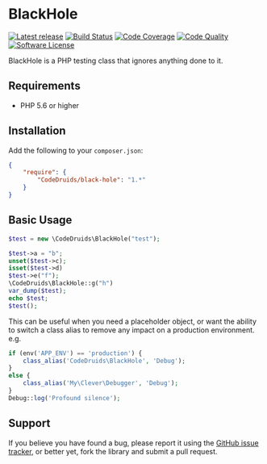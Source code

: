 # BlackHole

[![Latest release](http://img.shields.io/github/release/CodeDruids/black-hole.svg)](https://github.com/CodeDruids/black-hole/releases)
[![Build Status](https://img.shields.io/travis/CodeDruids/black-hole/master.svg)](https://travis-ci.org/CodeDruids/black-hole)
[![Code Coverage](https://img.shields.io/scrutinizer/coverage/g/CodeDruids/black-hole.svg)](https://scrutinizer-ci.com/g/CodeDruids/black-hole/)
[![Code Quality](https://img.shields.io/scrutinizer/g/CodeDruids/black-hole.svg)](https://scrutinizer-ci.com/g/CodeDruids/black-hole/)
[![Software License](https://img.shields.io/badge/license-MIT-blue.svg)](LICENSE)

BlackHole is a PHP testing class that ignores anything done to it.

## Requirements

* PHP 5.6 or higher

## Installation

Add the following to your `composer.json`:

```json
{
    "require": {
        "CodeDruids/black-hole": "1.*"
    }
}
```

## Basic Usage

```php
$test = new \CodeDruids\BlackHole("test");

$test->a = "b";
unset($test->c);
isset($test->d)
$test->e("f");
\CodeDruids\BlackHole::g("h")
var_dump($test);
echo $test;
$test();
```

This can be useful when you need a placeholder object, or want the ability to switch a class alias to remove any
impact on a production environment. e.g.

```php
if (env('APP_ENV') == 'production') {
	class_alias('CodeDruids\BlackHole', 'Debug');
}
else {
	class_alias('My\Clever\Debugger', 'Debug');
}
Debug::log('Profound silence');
```


## Support

If you believe you have found a bug, please report it using the [GitHub issue tracker](https://github.com/CodeDruids/black-hole/issues),
or better yet, fork the library and submit a pull request.
